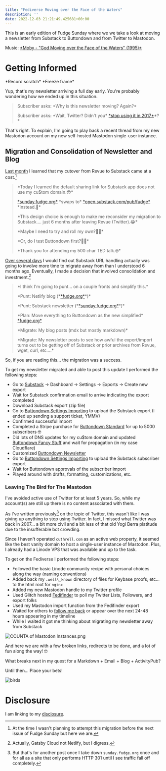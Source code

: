 ```yaml
---
title: "Fediverse Moving over the Face of the Waters"
description: ''
date: 2022-12-03 21:21:49.425681+00:00
---
```


This is an early edition of Fudge Sunday where we we take a look at moving a newsletter from Substack to Buttondown and from Twitter to Mastodon.

Music: [\*Moby - "God Moving over the Face of the Waters" (1995)\*](https://www.youtube.com/watch?v=UMfn7KXdPQQ)

# Getting Informed

\*Record scratch\* \*Freeze frame\* 

Yup, that's my newsletter arriving a full day early. You're probably wondering how we ended up in this situation.

> Subscriber asks: \*Why is this newsletter moving? Again?\*
> 
> Subscriber asks: \*Wait, Twitter? Didn't you\* [\*stop using it in 2017\*](https://fudge.org/archive/on-twitter)\*?\*

That's right. To explain, I'm going to play back a recent thread from my new Mastodon account on my new self-hosted Mastodon single-user instance.

## Migration and Consolidation of Newsletter and Blog

[Last month](https://cuthrell.com/@jay/109446544660219986) I learned that my cutover from Revue to Substack came at a cost.[^1]

> \*Today I learned the default sharing link for Substack app does not use my cu$tom domain.😳\*
> 
> [\*sunday.fudge.org\*](http://sunday.fudge.org) \*swaps to\* [\*open.substack.com/pub/fudge\*](http://open.substack.com/pub/fudge) \*instead.🤔\*
> 
> \*This design choice is enough to make me reconsider my migration to Substack…. just 6 months after leaving Revue (Twitter).😂\*
> 
> \*Maybe I need to try and roll my own?🤷‍♂️\*
> 
> \*Or, do I test Buttondown first?🤷‍♂️\*
> 
> \*Thank you for attending my 500 char TED talk.🤓\*

[Over several days](https://cuthrell.com/@jay/109440951231030300) I would find out Substack URL handling actually was going to involve more time to migrate away from than I understood 6 months ago. Eventually, I made a decision that involved consolidation and investment.[^2]

> \*I think I'm going to punt... on a couple fronts and simplify this.\*
> 
> \*Punt: Netlify blog (\*[\*fudge.org\*](http://fudge.org)\*)\*
> 
> \*Punt: Substack newsletter (\*[\*sunday.fudge.org\*](http://sunday.fudge.org)\*)\*
> 
> \*Plan: Move everything to Buttondown as the new simplified\* [\*fudge.org\*](http://fudge.org)
> 
> \*Migrate: My blog posts (mdx but mostly markdown)\*
> 
> \*Migrate: My newsletter posts to see how awful the export/import turns out to be getting off of Substack or prior archives from Revue, wget, curl, etc....\*

So, if you are reading this... the migration was a success.

To get my newsletter migrated and able to post this update I performed the following steps:

- Go to [Substack](https://substack.com) -> Dashboard -> Settings -> Exports -> Create new export
- Wait for Substack confirmation email to arrive indicating the export completed
- Download Substack export (zip file) 
- Go to [Buttondown Settings Importing](https://buttondown.email/settings#importing) to upload the Substack export (I ended up sending a support ticket, YMMV)
- Confirmed successful import
- Completed a Stripe purchase for [Buttondown Standard](https://buttondown.email/settings#billing) for up to 5000 subscribers 🤓
- Did lots of DNS updates for my cu$tom domain and updated [Buttondown Fancy Stuff](https://buttondown.email/settings#domains) and wait for propagation (in my case Cloudflare)
- Customized [Buttondown Newsletter](https://buttondown.email/settings#newsletter-general)
- Go to [Buttondown Settings Importing](https://buttondown.email/settings#importing) to upload the Substack subscriber export
- Wait for Buttondown approvals of the subscriber import
- Played around with drafts, formatting, customizations, etc.

### Leaving The Bird for The Mastodon

I've avoided active use of Twitter for at least 5 years. So, while my account(s) are still up there is no content associated with them.

As I've written previously[^3] on the topic of Twitter, this wasn't like I was giving up anything to stop using Twitter. In fact, I missed what Twitter was back in 2007... a bit more civil and a bit less of that old Yogi Berra platitude due to the insufferable bot crowding.

Since I haven't operated `cuthrell.com` as an active web property, it seemed like the best vanity domain to host a single-user instance of Mastodon. Plus, I already had a Linode VPS that was available and up to the task.

To get on the Fediverse I performed the following steps:

- Followed the basic Linode community recipe with personal choices along the way (naming conventions)
- Added back my `.well\_known` directory of files for Keybase proofs, etc... to the html root for `nginx`
- Added my new Mastodon handle to my Twitter profile 
- Used Glitch hosted [Fedifinder](https://fedifinder.glitch.me/#) to poll my Twitter Lists, Followers, and export folks
- Used my Mastodon import function from the Fedifinder export
- Waited for others to [follow me back](https://cuthrell.com/@jay) or appear over the next 24-48 hours appearing in my timeline
- While I waited it got me thinking about migrating my newsletter away from Substack

 ![COUNTA of Mastodon Instances.png](https://buttondown-attachments.s3.us-west-2.amazonaws.com/images/11f02ff6-5667-43be-802c-b3a7f0dedd91.png) 

And here we are with a few broken links, redirects to be done, and a lot of fun along the way! 🤓

What breaks next in my quest for a Markdown + Email + Blog + ActivityPub?

Until then... Place your bets!

![birds](https://buttondown-attachments.s3.us-west-2.amazonaws.com/images/bd8b355d-a3dd-4a53-b867-75e420dbb438.jpg)

# Disclosure

I am linking to my [disclosure](https://jaycuthrell.com/disclosure/).

[^1]: At the time I wasn't planning to attempt this migration before the next issue of Fudge Sunday but here we are.

[^2]: Actually, Gatsby Cloud not Netlify, but I digress.

[^3]: But that's for another post once I take down `sunday.fudge.org` once and for all as a site that only performs HTTP 301 until I see traffic fall off completely.